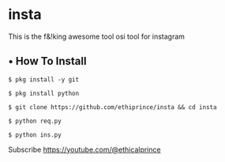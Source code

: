 # insta
This is the f&amp;!king awesome tool osi tool for instagram 
## • How To Install



`$ pkg install -y git`

`$ pkg install python`

`$ git clone https://github.com/ethiprince/insta && cd insta`

`$ python req.py`

`$ python ins.py`

Subscribe https://youtube.com/@ethicalprince


